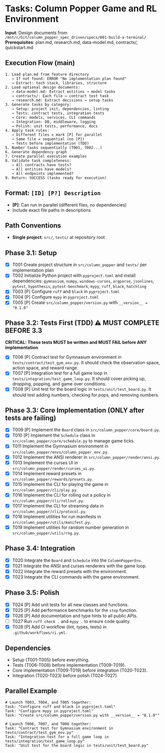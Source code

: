 # Tasks: Column Popper Game and RL Environment

**Input**: Design documents from `/mnt/c/Git/column_popper_spec_driven/specs/001-build-a-terminal/`
**Prerequisites**: plan.md, research.md, data-model.md, contracts/, quickstart.md

## Execution Flow (main)
```
1. Load plan.md from feature directory
   → If not found: ERROR "No implementation plan found"
   → Extract: tech stack, libraries, structure
2. Load optional design documents:
   → data-model.md: Extract entities → model tasks
   → contracts/: Each file → contract test task
   → research.md: Extract decisions → setup tasks
3. Generate tasks by category:
   → Setup: project init, dependencies, linting
   → Tests: contract tests, integration tests
   → Core: models, services, CLI commands
   → Integration: DB, middleware, logging
   → Polish: unit tests, performance, docs
4. Apply task rules:
   → Different files = mark [P] for parallel
   → Same file = sequential (no [P])
   → Tests before implementation (TDD)
5. Number tasks sequentially (T001, T002...)
6. Generate dependency graph
7. Create parallel execution examples
8. Validate task completeness:
   → All contracts have tests?
   → All entities have models?
   → All endpoints implemented?
9. Return: SUCCESS (tasks ready for execution)
```

## Format: `[ID] [P?] Description`
- **[P]**: Can run in parallel (different files, no dependencies)
- Include exact file paths in descriptions

## Path Conventions
- **Single project**: `src/`, `tests/` at repository root

## Phase 3.1: Setup
- [x] T001 Create project structure in `src/column_popper` and `tests/` per implementation plan
- [x] T002 Initialize Python project with `pyproject.toml` and install dependencies: `gymnasium`, `numpy`, `windows-curses`, `argparse`, `jsonlines`, `pytest`, `hypothesis`, `pytest-benchmark`, `mypy`, `ruff`, `black`, `hatchling`
- [x] T003 [P] Configure `ruff` and `black` in `pyproject.toml`
- [x] T004 [P] Configure `mypy` in `pyproject.toml`
- [x] T005 [P] Create `src/column_popper/version.py` with `__version__ = "0.1.0"`

## Phase 3.2: Tests First (TDD) ⚠️ MUST COMPLETE BEFORE 3.3
**CRITICAL: These tests MUST be written and MUST FAIL before ANY implementation**
- [x] T006 [P] Contract test for Gymnasium environment in `tests/contract/test_gym_env.py`. It should check the observation space, action space, and reward range.
- [x] T007 [P] Integration test for a full game loop in `tests/integration/test_game_loop.py`. It should cover picking up, dropping, popping, and game over conditions.
- [x] T008 [P] Unit test for the board logic in `tests/unit/test_board.py`. It should test adding numbers, checking for pops, and removing numbers.

## Phase 3.3: Core Implementation (ONLY after tests are failing)
- [x] T009 [P] Implement the `Board` class in `src/column_popper/core/board.py`.
- [x] T010 [P] Implement the `Schedule` class in `src/column_popper/core/schedule.py` to manage game ticks.
- [x] T011 Implement the Gymnasium environment in `src/column_popper/envs/column_popper_env.py`.
- [x] T012 Implement the ANSI renderer in `src/column_popper/render/ansi.py`.
- [x] T013 Implement the curses UI in `src/column_popper/render/curses_ui.py`.
- [x] T014 Implement reward presets in `src/column_popper/rewards/presets.py`.
- [x] T015 Implement the CLI for playing the game in `src/column_popper/cli/play.py`.
- [x] T016 Implement the CLI for rolling out a policy in `src/column_popper/cli/rollout.py`.
- [x] T017 Implement the CLI for streaming data in `src/column_popper/cli/protocol.py`.
- [x] T018 Implement utilities for run manifests in `src/column_popper/utils/manifest.py`.
- [x] T019 Implement utilities for random number generation in `src/column_popper/utils/rng.py`.

## Phase 3.4: Integration
- [x] T020 Integrate the `Board` and `Schedule` into the `ColumnPopperEnv`.
- [x] T021 Integrate the ANSI and curses renderers with the game loop.
- [x] T022 Integrate the reward presets with the environment.
- [x] T023 Integrate the CLI commands with the game environment.

## Phase 3.5: Polish
- [x] T024 [P] Add unit tests for all new classes and functions.
- [x] T025 [P] Add performance benchmarks for the `step` function.
- [x] T026 [P] Add documentation and type hints to all public APIs.
- [ ] T027 Run `ruff check .` and `mypy .` to ensure code quality.
- [x] T028 [P] Add CI workflow (lint, types, tests) in `.github/workflows/ci.yml`.

## Dependencies
- Setup (T001-T005) before everything.
- Tests (T006-T008) before implementation (T009-T019).
- Core implementation (T009-T019) before integration (T020-T023).
- Integration (T020-T023) before polish (T024-T027).

## Parallel Example
```
# Launch T003, T004, and T005 together:
Task: "Configure ruff and black in pyproject.toml"
Task: "Configure mypy in pyproject.toml"
Task: "Create src/column_popper/version.py with __version__ = "0.1.0""

# Launch T006, T007, and T008 together:
Task: "Contract test for Gymnasium environment in tests/contract/test_gym_env.py"
Task: "Integration test for a full game loop in tests/integration/test_game_loop.py"
Task: "Unit test for the board logic in tests/unit/test_board.py"
```

```
